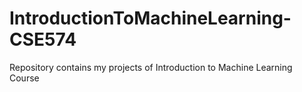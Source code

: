 # IntroductionToMachineLearning-CSE574
Repository contains my projects of Introduction to Machine Learning Course
